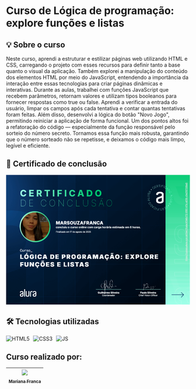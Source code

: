 # Curso de Lógica de programação: explore funções e listas
## 💡 Sobre o curso
Neste curso, aprendi a estruturar e estilizar páginas web utilizando HTML e CSS, carregando o projeto com esses recursos para definir tanto a base quanto o visual da aplicação. Também explorei a manipulação do conteúdo dos elementos HTML por meio do JavaScript, entendendo 
a importância da interação entre essas tecnologias para criar páginas dinâmicas e interativas. Durante as aulas, trabalhei com funções JavaScript que recebem parâmetros, retornam valores e utilizam tipos booleanos para fornecer respostas como true ou false. Aprendi a 
verificar a entrada do usuário, limpar os campos após cada tentativa e contar quantas tentativas foram feitas.
Além disso, desenvolvi a lógica do botão "Novo Jogo", permitindo reiniciar a aplicação de forma funcional. Um dos pontos altos foi a refatoração do código — especialmente da função responsável pelo sorteio do número secreto. Tornamos essa função mais robusta, garantindo que
o número sorteado não se repetisse, e deixamos o código mais limpo, legível e eficiente.

## 📃 Certificado de conclusão
<p align="center">
<img src="img/certificadoLogicaDeProgramacao.PNG" alt="Imagem do certificado" width="550"/>
</p>

## 🛠️ Tecnologias utilizadas 
<div style="display: flex; gap: 10px;">
  <img src="https://img.shields.io/badge/html5-%23E34F26.svg?style=for-the-badge&logo=html5&logoColor=white" alt="HTML5">
  <img src="https://img.shields.io/badge/css3-%231572B6.svg?style=for-the-badge&logo=css3&logoColor=white" alt="CSS3">
  <img src="https://img.shields.io/badge/javascript-%23323330.svg?style=for-the-badge&logo=javascript&logoColor=%23F7DF1E" alt="JS">
</div>

## Curso realizado por:
| [<img loading="lazy" src="https://github.com/MariFranca.png" width=115><br><sub>Mariana Franca</sub>](https://github.com/MariFranca) | 
| :----: |
